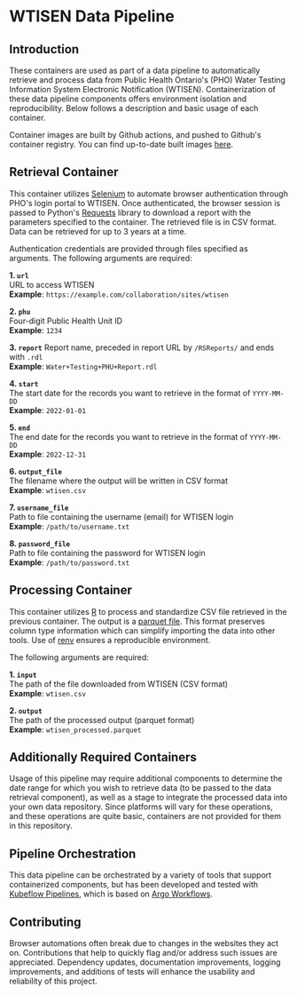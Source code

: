 # WTISEN Data Pipeline

## Introduction
These containers are used as part of a data pipeline to automatically retrieve and process data from Public Health Ontario's (PHO) Water Testing Information System Electronic Notification (WTISEN). Containerization of these data pipeline components offers environment isolation and reproducibility. Below follows a description and basic usage of each container. 

Container images are built by Github actions, and pushed to Github's container registry. You can find up-to-date built images [here](https://github.com/orgs/WDGPH/packages?repo_name=workflow-WTISEN).

## Retrieval Container
This container utilizes [Selenium](https://www.selenium.dev/) to automate browser authentication through PHO's login portal to WTISEN. Once authenticated, the browser session is passed to Python's [Requests](https://requests.readthedocs.io/en/latest/) library to download a report with the parameters specified to the container. The retrieved file is in CSV format. Data can be retrieved for up to 3 years at a time.

Authentication credentials are provided through files specified as arguments. The following arguments are required:

**1. `url`**  
URL to access WTISEN  
**Example**: `https://example.com/collaboration/sites/wtisen`

**2. `phu`**  
Four-digit Public Health Unit ID  
**Example**: `1234`

**3. `report`**
Report name, preceded in report URL by `/RSReports/` and ends with `.rdl`  
**Example**: `Water+Testing+PHU+Report.rdl`

**4. `start`**  
The start date for the records you want to retrieve in the format of `YYYY-MM-DD`  
**Example**: `2022-01-01`

**5. `end`**  
The end date for the records you want to retrieve in the format of `YYYY-MM-DD`  
**Example**: `2022-12-31`

**6. `output_file`**  
The filename where the output will be written in CSV format  
**Example**: `wtisen.csv`

**7. `username_file`**  
Path to file containing the username (email) for WTISEN login  
**Example**: `/path/to/username.txt`

**8. `password_file`**  
Path to file containing the password for WTISEN login  
**Example**: `/path/to/password.txt`

## Processing Container
This container utilizes [R](https://www.r-project.org/) to process and standardize CSV file retrieved in the previous container. The output is a [parquet file](https://parquet.apache.org/). This format preserves column type information which can simplify importing the data into other tools. Use of [renv](https://rstudio.github.io/renv/) ensures a reproducible environment.

The following arguments are required:

**1. `input`**  
The path of the file downloaded from WTISEN (CSV format)  
**Example**: `wtisen.csv`

**2. `output`**  
The path of the processed output (parquet format)  
**Example**: `wtisen_processed.parquet`

## Additionally Required Containers
Usage of this pipeline may require additional components to determine the date range for which you wish to retrieve data (to be passed to the data retrieval component), as well as a stage to integrate the processed data into your own data repository. Since platforms will vary for these operations, and these operations are quite basic, containers are not provided for them in this repository. 

## Pipeline Orchestration
This data pipeline can be orchestrated by a variety of tools that support containerized components, but has been developed and tested with [Kubeflow Pipelines](https://www.kubeflow.org/), which is based on [Argo Workflows](https://argoproj.github.io/argo-workflows/).

## Contributing
Browser automations often break due to changes in the websites they act on. Contributions that help to quickly flag and/or address such issues are appreciated. Dependency updates, documentation improvements, logging improvements, and additions of tests will enhance the usability and reliability of this project.